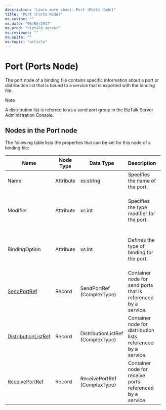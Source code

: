 ```yaml
---
description: "Learn more about: Port (Ports Node)"
title: "Port (Ports Node)"
ms.custom: ""
ms.date: "06/08/2017"
ms.prod: "biztalk-server"
ms.reviewer: ""
ms.suite: ""
ms.topic: "article"
---
```

# Port (Ports Node)
The port node of a binding file contains specific information about a port or distribution list that is bound to a service that is exported with the binding file.  
  
> [!NOTE]
>  A distribution list is referred to as a send port group in the BizTalk Server Administration Console.  
  
## Nodes in the Port node  
 The following table lists the properties that can be set for this node of a binding file:  
  
|**Name**|**Node Type**|**Data Type**|**Description**|**Restrictions**|**Comments**|  
|--------------|-------------------|-------------------|---------------------|----------------------|------------------|  
|Name|Attribute|xs:string|Specifies the name of the port.|Not required|Default value: empty|  
|Modifier|Attribute|xs:int|Specifies the type modifier for the port.|Required|Default value: none<br /><br /> Possible values include those available in the [Microsoft.BizTalk.ExplorerOM.PortModifier](/dotnet/api/microsoft.biztalk.explorerom.portmodifier/) enumeration.|  
|BindingOption|Attribute|xs:int|Defines the type of binding for the port.|Required|Default value: none<br /><br /> Possible values include those available in the [Microsoft.BizTalk.ExplorerOM.BindingType](/dotnet/api/microsoft.biztalk.explorerom.bindingtype) enumeration.|  
|[SendPortRef](../core/sendportref-port-node.md)|Record|SendPortRef (ComplexType)|Container node for send ports that is referenced by a service.|Not required|Default value: empty|  
|[DistributionListRef](../core/distributionlistref-port-node.md)|Record|DistributionListRef (ComplexType)|Container node for distribution lists referenced by a service.|Not required|Default value: empty|  
|[ReceivePortRef](../core/receiveportref-port-node.md)|Record|ReceivePortRef (ComplexType)|Container node for receive ports referenced by a service.|Not required|Default value: empty|

